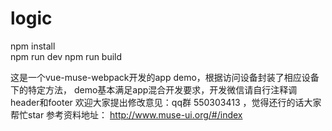 # logic
npm install  
npm run dev
npm run build

这是一个vue-muse-webpack开发的app demo，根据访问设备封装了相应设备下的特定方法，
demo基本满足app混合开发要求，开发微信请自行注释调header和footer
欢迎大家提出修改意见：qq群 550303413 ，觉得还行的话大家帮忙star
参考资料地址：
http://www.muse-ui.org/#/index
